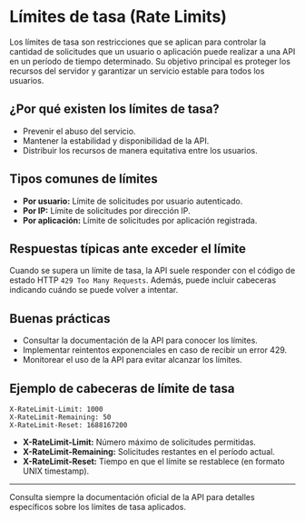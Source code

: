 # Límites de tasa (Rate Limits)

Los límites de tasa son restricciones que se aplican para controlar la cantidad de solicitudes que un usuario o aplicación puede realizar a una API en un período de tiempo determinado. Su objetivo principal es proteger los recursos del servidor y garantizar un servicio estable para todos los usuarios.

## ¿Por qué existen los límites de tasa?

- Prevenir el abuso del servicio.
- Mantener la estabilidad y disponibilidad de la API.
- Distribuir los recursos de manera equitativa entre los usuarios.

## Tipos comunes de límites

- **Por usuario:** Límite de solicitudes por usuario autenticado.
- **Por IP:** Límite de solicitudes por dirección IP.
- **Por aplicación:** Límite de solicitudes por aplicación registrada.

## Respuestas típicas ante exceder el límite

Cuando se supera un límite de tasa, la API suele responder con el código de estado HTTP `429 Too Many Requests`. Además, puede incluir cabeceras indicando cuándo se puede volver a intentar.

## Buenas prácticas

- Consultar la documentación de la API para conocer los límites.
- Implementar reintentos exponenciales en caso de recibir un error 429.
- Monitorear el uso de la API para evitar alcanzar los límites.

## Ejemplo de cabeceras de límite de tasa

```http
X-RateLimit-Limit: 1000
X-RateLimit-Remaining: 50
X-RateLimit-Reset: 1688167200
```

- **X-RateLimit-Limit:** Número máximo de solicitudes permitidas.
- **X-RateLimit-Remaining:** Solicitudes restantes en el período actual.
- **X-RateLimit-Reset:** Tiempo en que el límite se restablece (en formato UNIX timestamp).

---

Consulta siempre la documentación oficial de la API para detalles específicos sobre los límites de tasa aplicados.